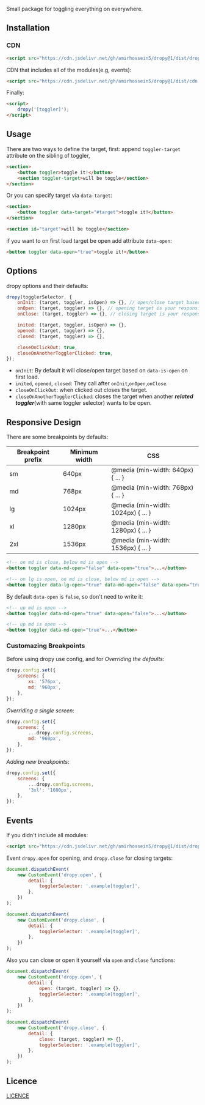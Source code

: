 Small package for toggling everything on everywhere.

## Installation

### CDN

```html
<script src="https://cdn.jsdelivr.net/gh/amirhossein5/dropy@1/dist/dropy.min.js"></script>
```

CDN that includes all of the modules(e.g, events):

```html
<script src="https://cdn.jsdelivr.net/gh/amirhossein5/dropy@1/dist/cdn.min.js"></script>
```

Finally:

```html
<script>
    dropy('[toggler]');
</script>
```

## Usage

There are two ways to define the target, first: append `toggler-target` attribute on the sibling of toggler,

```html
<section>
    <button toggler>toggle it!</button>
    <section toggler-target>will be toggle</section>
</section>
```

Or you can specify target via `data-target`:

```html
<section>
    <button toggler data-target="#target">toggle it!</button>
</section>

<section id="target">will be toggle</section>
```

if you want to on first load target be open add attribute `data-open`:

```html
<button toggler data-open="true">toggle it!</button>
```

## Options

dropy options and their defaults:

```js
dropy(togglerSelector, {
    onInit: (target, toggler, isOpen) => {}, // open/close target based on isOpen
    onOpen: (target, toggler) => {}, // opening target is your responsible
    onClose: (target, toggler) => {}, // closing target is your responsible

    inited: (target, toggler, isOpen) => {},
    opened: (target, toggler) => {},
    closed: (target, toggler) => {},

    closeOnClickOut: true,
    closeOnAnotherTogglerClicked: true,
});
```

-   `onInit`: By default it will close/open target based on `data-is-open` on first load.
-   `inited`, `opened`, `closed`: They call after `onInit`,`onOpen`,`onClose`.
-   `closeOnClickOut`: when clicked out closes the target.
-   `closeOnAnotherTogglerClicked`: closes the target when another **_related toggler_**(with same toggler selector) wants to be open.

## Responsive Design

There are some breakpoints by defaults:

| Breakpoint prefix | Minimum width | CSS                                |
| ----------------- | ------------- | ---------------------------------- |
| sm                | 640px         | @media (min-width: 640px) { ... }  |
| md                | 768px         | @media (min-width: 768px) { ... }  |
| lg                | 1024px        | @media (min-width: 1024px) { ... } |
| xl                | 1280px        | @media (min-width: 1280px) { ... } |
| 2xl               | 1536px        | @media (min-width: 1536px) { ... } |

```html
<!-- on md is close, below md is open -->
<button toggler data-md-open="false" data-open="true">...</button>
```

```html
<!-- on lg is open, on md is close, below md is open -->
<button toggler data-lg-open="true" data-md-open="false" data-open="true">...</button>
```

By default `data-open` is `false`, so don't need to write it:

```html
<!-- up md is open -->
<button toggler data-md-open="true" data-open="false">...</button>

<!-- up md is open -->
<button toggler data-md-open="true">...</button>
```

### Customazing Breakpoints

Before using dropy use config, and for _Overriding the defaults_:

```js
dropy.config.set({
    screens: {
        xs: '576px',
        md: '960px',
    },
});
```

_Overriding a single screen_:

```js
dropy.config.set({
    screens: {
        ...dropy.config.screens,
        md: '960px',
    },
});
```

_Adding new breakpoints_:

```js
dropy.config.set({
    screens: {
        ...dropy.config.screens,
        '3xl': '1600px',
    },
});
```

## Events

If you didn't include all modules:

```html
<script src="https://cdn.jsdelivr.net/gh/amirhossein5/dropy@1/dist/dropyListeners.min.js"></script>
```

Event `dropy.open` for opening, and `dropy.close` for closing targets:

```js
document.dispatchEvent(
    new CustomEvent('dropy.open', {
        detail: {
            togglerSelector: '.example[toggler]',
        },
    })
);

document.dispatchEvent(
    new CustomEvent('dropy.close', {
        detail: {
            togglerSelector: '.example[toggler]',
        },
    })
);
```

Also you can close or open it yourself via `open` and `close` functions:

```js
document.dispatchEvent(
    new CustomEvent('dropy.open', {
        detail: {
            open: (target, toggler) => {},
            togglerSelector: '.example[toggler]',
        },
    })
);

document.dispatchEvent(
    new CustomEvent('dropy.close', {
        detail: {
            close: (target, toggler) => {},
            togglerSelector: '.example[toggler]',
        },
    })
);
```

## Licence

[LICENCE](https://github.com/amirHossein5/dropy/blob/main/LICENCE)

